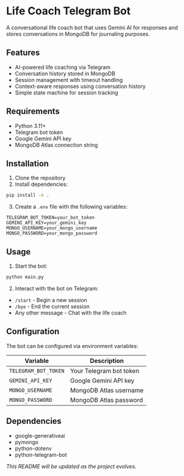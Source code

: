 # Life Coach Telegram Bot

A conversational life coach bot that uses Gemini AI for responses and stores conversations in MongoDB for journaling purposes.

## Features

- AI-powered life coaching via Telegram
- Conversation history stored in MongoDB
- Session management with timeout handling
- Context-aware responses using conversation history
- Simple state machine for session tracking

## Requirements

- Python 3.11+
- Telegram bot token
- Google Gemini API key
- MongoDB Atlas connection string

## Installation

1. Clone the repository
2. Install dependencies:
```bash
pip install -e .
```

3. Create a `.env` file with the following variables:
```env
TELEGRAM_BOT_TOKEN=your_bot_token
GEMINI_API_KEY=your_gemini_key
MONGO_USERNAME=your_mongo_username
MONGO_PASSWORD=your_mongo_password
```

## Usage

1. Start the bot:
```bash
python main.py
```

2. Interact with the bot on Telegram:
- `/start` - Begin a new session
- `/bye` - End the current session
- Any other message - Chat with the life coach

## Configuration

The bot can be configured via environment variables:

| Variable | Description |
|----------|-------------|
| `TELEGRAM_BOT_TOKEN` | Your Telegram bot token |
| `GEMINI_API_KEY` | Google Gemini API key |
| `MONGO_USERNAME` | MongoDB Atlas username |
| `MONGO_PASSWORD` | MongoDB Atlas password |

## Dependencies

- google-generativeai
- pymongo
- python-dotenv
- python-telegram-bot

*This README will be updated as the project evolves.*
